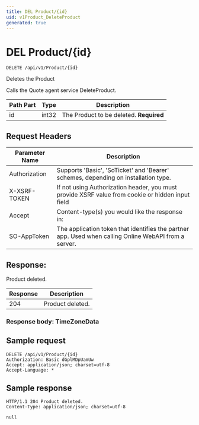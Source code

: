 ```yaml
---
title: DEL Product/{id}
uid: v1Product_DeleteProduct
generated: true
---
```


# DEL Product/{id}

```http
DELETE /api/v1/Product/{id}
```

Deletes the Product


Calls the Quote agent service DeleteProduct.





| Path Part | Type | Description |
|-----------|------|-------------|
| id | int32 | The Product to be deleted. **Required** |



## Request Headers

| Parameter Name | Description |
|----------------|-------------|
| Authorization  | Supports 'Basic', 'SoTicket' and 'Bearer' schemes, depending on installation type. |
| X-XSRF-TOKEN   | If not using Authorization header, you must provide XSRF value from cookie or hidden input field |
| Accept         | Content-type(s) you would like the response in:  |
| SO-AppToken | The application token that identifies the partner app. Used when calling Online WebAPI from a server. |


## Response:

Product deleted.

| Response | Description |
|----------------|-------------|
| 204 | Product deleted. |

### Response body: TimeZoneData


## Sample request

```http!
DELETE /api/v1/Product/{id}
Authorization: Basic dGplMDpUamUw
Accept: application/json; charset=utf-8
Accept-Language: *
```

## Sample response

```http_
HTTP/1.1 204 Product deleted.
Content-Type: application/json; charset=utf-8

null
```